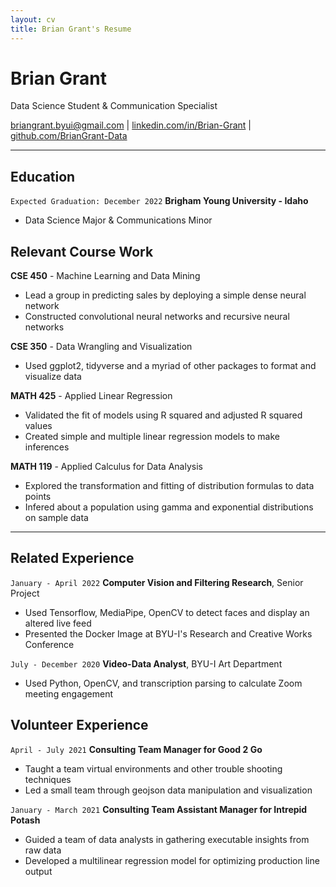 ```yaml
---
layout: cv
title: Brian Grant's Resume
---
```

# Brian Grant
Data Science Student & Communication Specialist

<div id="webaddress">
<a href="mailto:briangrant.byui@gmail.com">briangrant.byui@gmail.com</a>
| <a href="https://linkedin.com/in/brian-grant">linkedin.com/in/Brian-Grant</a>
| <a href="https://github.com/BrianGrant-Data">github.com/BrianGrant-Data</a>
</div>

<!-- https://www.monique.tech/the-art-of-markdown -->


---


## Education 
`Expected Graduation: December 2022`
__Brigham Young University - Idaho__
- Data Science Major & Communications Minor


## Relevant Course Work
__CSE 450__  - Machine Learning and Data Mining
- Lead a group in predicting sales by deploying a simple dense neural network
- Constructed convolutional neural networks and recursive neural networks

__CSE 350__ - Data Wrangling and Visualization
- Used ggplot2, tidyverse and a myriad of other packages to format and visualize data

__MATH 425__ - Applied Linear Regression
- Validated the fit of models using R squared and adjusted R squared values
- Created simple and multiple linear regression models to make inferences

__MATH 119__ - Applied Calculus for Data Analysis
- Explored the transformation and fitting of distribution formulas to data points
- Infered about a population using gamma and exponential distributions on sample data

---


## Related Experience
`January - April 2022`
__Computer Vision and Filtering Research__, Senior Project
- Used Tensorflow, MediaPipe, OpenCV to detect faces and display an altered live feed 
- Presented the Docker Image at BYU-I's Research and Creative Works Conference

`July - December 2020`
__Video-Data Analyst__, BYU-I Art Department 
- Used Python, OpenCV, and transcription parsing to calculate Zoom meeting engagement

## Volunteer Experience
`April - July 2021`
__Consulting Team Manager for Good 2 Go__
- Taught a team virtual environments and other trouble shooting techniques
- Led a small team through geojson data manipulation and visualization

`January - March 2021`
__Consulting Team Assistant Manager for Intrepid Potash__
- Guided a team of data analysts in gathering executable insights from raw data
- Developed a multilinear regression model for optimizing production line output





